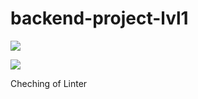 # backend-project-lvl1
<a href="https://codeclimate.com/github/ayankz/backend-project-lvl1/maintainability"><img src="https://api.codeclimate.com/v1/badges/4de05ad3893a0db52e5e/maintainability" /></a>

<a href="https://codeclimate.com/github/ayankz/backend-project-lvl1/test_coverage"><img src="https://api.codeclimate.com/v1/badges/4de05ad3893a0db52e5e/test_coverage" /></a>

Cheching of Linter
<img scr= https://github.com/ayankz/backend-project-lvl1/workflows/GitHub-Actions-linter/badge.svg>
